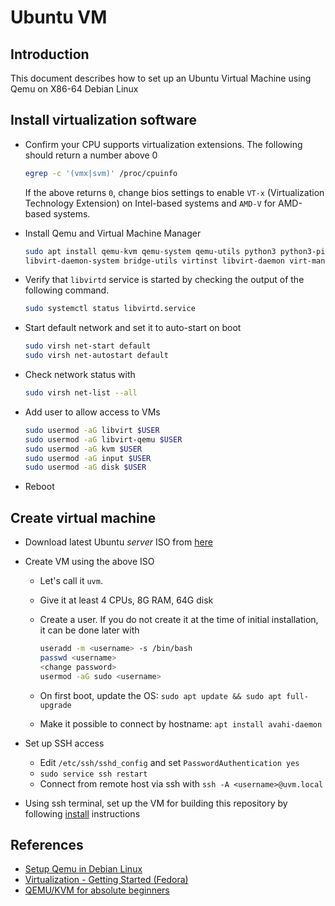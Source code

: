 # Ubuntu VM

## Introduction

This document describes how to set up an Ubuntu Virtual Machine using Qemu on X86-64 Debian Linux

## Install virtualization software

- Confirm your CPU supports virtualization extensions. The following should return a number above 0

  ```bash
  egrep -c '(vmx|svm)' /proc/cpuinfo
  ```

  If the above returns `0`, change bios settings to enable `VT-x` (Virtualization Technology Extension) on 
  Intel-based systems and `AMD-V` for AMD-based systems.

- Install Qemu and Virtual Machine Manager

  ```bash
  sudo apt install qemu-kvm qemu-system qemu-utils python3 python3-pip libvirt-clients \
  libvirt-daemon-system bridge-utils virtinst libvirt-daemon virt-manager -y
  ```

- Verify that `libvirtd` service is started by checking the output of the following command.  
  
  ```bash
  sudo systemctl status libvirtd.service
  ```

- Start default network and set it to auto-start on boot

  ```bash
  sudo virsh net-start default
  sudo virsh net-autostart default
  ```

- Check network status with 
  
  ```bash
  sudo virsh net-list --all
  ```

- Add user to allow access to VMs
  
  ```bash
  sudo usermod -aG libvirt $USER
  sudo usermod -aG libvirt-qemu $USER
  sudo usermod -aG kvm $USER
  sudo usermod -aG input $USER
  sudo usermod -aG disk $USER
  ```

- Reboot

## Create virtual machine

- Download latest Ubuntu _server_ ISO from [here](https://releases.ubuntu.com)

- Create VM using the above ISO
  - Let's call it `uvm`.
  - Give it at least 4 CPUs, 8G RAM, 64G disk
  - Create a user. If you do not create it at the time of initial installation, it can be done later with

    ```bash
    useradd -m <username> -s /bin/bash
    passwd <username>
    <change password>
    usermod -aG sudo <username>
    ```

  - On first boot, update the OS: `sudo apt update && sudo apt full-upgrade`  
  - Make it possible to connect by hostname: `apt install avahi-daemon`

- Set up SSH access
  - Edit `/etc/ssh/sshd_config` and set `PasswordAuthentication yes`
  - `sudo service ssh restart`
  - Connect from remote host via ssh with `ssh -A <username>@uvm.local`

- Using ssh terminal, set up the VM for building this repository by following [install](../01_install.md) instructions

## References

- [Setup Qemu in Debian Linux](https://christitus.com/vm-setup-in-linux/)
- [Virtualization - Getting Started (Fedora)](https://docs.fedoraproject.org/en-US/quick-docs/virtualization-getting-started/)
- [QEMU/KVM for absolute beginners](https://youtu.be/BgZHbCDFODk)
